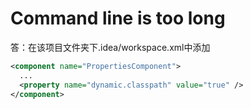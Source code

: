# Command line is too long
答：在该项目文件夹下.idea/workspace.xml中添加
```xml
<component name="PropertiesComponent">
  ...
  <property name="dynamic.classpath" value="true" />
</component>
```


<comment-comment/>